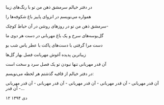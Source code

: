 <!-- 
.. title: سرمشق
.. slug: sarmashgh
.. date: 2016-01-02 22:08:57 UTC
.. tags: غزل
.. category: 
.. link: 
.. description: 
.. type: text
-->

در دفتر خیالم سرمشق ذهن من تو با رنگ‌های زیبا

همواره می‌نویسم در انزوای پاییز باغ شکوفه‌ها را

سرمشق ذهن من تو در روزهای روشن در آن حیاط کوچک-

گل‌بوسه‌های سرخ و یک باغ مهربانی در دست هر دوی ما

دست مرا گرفتی با دست‌های پاکت با عطر یاس شب بو

زیباترین پدیده آغوش مهربانت فصل بهار گل‌ها

آن قدر مهربانی تنها نبودن تو یک فصل سرد و سخت است

در دفتر خیالم از قافیه گذشتم هر لحظه می‌نویسم:

آن قدر مهربانی - آن قدر مهربانی - آن قدر مهربانی - آن قدر مهربانی - آن قدر مهربانی - آن قدر…

۱۲ دی ۱۳۹۴
